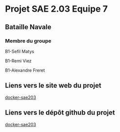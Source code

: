 # Projet SAE 2.03 Equipe 7

## Bataille Navale

### **Membre du groupe**

B1-Sefil Matys

B1-Remi Viez

B1-Alexandre Freret

## Liens vers le site web du projet

[docker-sae203](https://Matematis/github.io/lampDocker/)

## Liens vers le dépôt github du projet

[docker-sae203](https://github.com/Matematis/docker-sae203)
